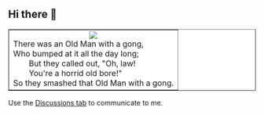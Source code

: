 ## Hi there 👋

<table align="center" bgcolor="white" border="1" cellpadding="10">
<tr><td align="center" bgcolor="white">
<img src="https://upload.wikimedia.org/wikipedia/commons/thumb/d/db/Edward_Lear_A_Book_of_Nonsense_08.jpg/330px-Edward_Lear_A_Book_of_Nonsense_08.jpg"/>
<div align="left">
There was an Old Man with a gong,<br>
    Who bumped at it all the day long;<br>
    &emsp;&emsp;But they called out, "Oh, law!<br>
    &emsp;&emsp;You're a horrid old bore!"<br>
    So they smashed that Old Man with a gong.
</div>
</td></tr>
</table>

Use the [Discussions tab](https://github.com/rvc11main/rvc11main/discussions) to communicate to me.
